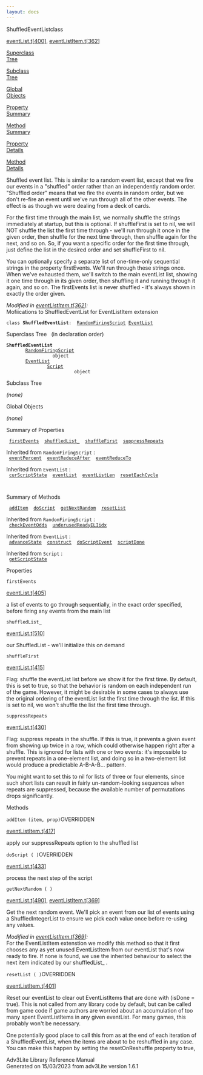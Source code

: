 ```yaml
---
layout: docs
---
```

<span class="title">ShuffledEventList</span><span class="type">class</span>

[eventList.t](../file/eventList.t.html)\[[400](../source/eventList.t.html#400)\],
[eventListItem.t](../file/eventListItem.t.html)\[[362](../source/eventListItem.t.html#362)\]

[Superclass  
Tree](#_SuperClassTree_)

[Subclass  
Tree](#_SubClassTree_)

[Global  
Objects](#_ObjectSummary_)

[Property  
Summary](#_PropSummary_)

[Method  
Summary](#_MethodSummary_)

[Property  
Details](#_Properties_)

[Method  
Details](#_Methods_)

<div class="fdesc">

Shuffled event list. This is similar to a random event list, except that
we fire our events in a "shuffled" order rather than an independently
random order. "Shuffled order" means that we fire the events in random
order, but we don't re-fire an event until we've run through all of the
other events. The effect is as though we were dealing from a deck of
cards.

For the first time through the main list, we normally shuffle the
strings immediately at startup, but this is optional. If shuffleFirst is
set to nil, we will NOT shuffle the list the first time through - we'll
run through it once in the given order, then shuffle for the next time
through, then shuffle again for the next, and so on. So, if you want a
specific order for the first time through, just define the list in the
desired order and set shuffleFirst to nil.

You can optionally specify a separate list of one-time-only sequential
strings in the property firstEvents. We'll run through these strings
once. When we've exhausted them, we'll switch to the main eventList
list, showing it one time through in its given order, then shuffling it
and running through it again, and so on. The firstEvents list is never
shuffled - it's always shown in exactly the order given.

*Modified in
[eventListItem.t](../file/eventListItem.t.html)\[[362](../source/eventListItem.t.html#362)\]:*  
Mofiications to ShuffledEventList for EventListItem extension

`class `**`ShuffledEventList`**` :   `[`RandomFiringScript`](../object/RandomFiringScript.html)`   `[`EventList`](../object/EventList.html)

</div>

<span id="_SuperClassTree_"></span>

<div class="mjhd">

<span class="hdln">Superclass Tree</span>   (in declaration order)

</div>

**`ShuffledEventList`**  
`         `[`RandomFiringScript`](../object/RandomFiringScript.html)  
`                 object`  
`         `[`EventList`](../object/EventList.html)  
`                 `[`Script`](../object/Script.html)  
`                         object`  
<span id="_SubClassTree_"></span>

<div class="mjhd">

<span class="hdln">Subclass Tree</span>  

</div>

*(none)* <span id="_ObjectSummary_"></span>

<div class="mjhd">

<span class="hdln">Global Objects</span>  

</div>

*(none)* <span id="_PropSummary_"></span>

<div class="mjhd">

<span class="hdln">Summary of Properties</span>  

</div>

` `[`firstEvents`](#firstEvents)`  `[`shuffledList_`](#shuffledList_)`  `[`shuffleFirst`](#shuffleFirst)`  `[`suppressRepeats`](#suppressRepeats)`  `

Inherited from `RandomFiringScript` :  
` `[`eventPercent`](../object/RandomFiringScript.html#eventPercent)`  `[`eventReduceAfter`](../object/RandomFiringScript.html#eventReduceAfter)`  `[`eventReduceTo`](../object/RandomFiringScript.html#eventReduceTo)`  `

Inherited from `EventList` :  
` `[`curScriptState`](../object/EventList.html#curScriptState)`  `[`eventList`](../object/EventList.html#eventList)`  `[`eventListLen`](../object/EventList.html#eventListLen)`  `[`resetEachCycle`](../object/EventList.html#resetEachCycle)`  `

` `

<span id="_MethodSummary_"></span>

<div class="mjhd">

<span class="hdln">Summary of Methods</span>  

</div>

` `[`addItem`](#addItem)`  `[`doScript`](#doScript)`  `[`getNextRandom`](#getNextRandom)`  `[`resetList`](#resetList)`  `

Inherited from `RandomFiringScript` :  
` `[`checkEventOdds`](../object/RandomFiringScript.html#checkEventOdds)`  `[`underusedReadyELIidx`](../object/RandomFiringScript.html#underusedReadyELIidx)`  `

Inherited from `EventList` :  
` `[`advanceState`](../object/EventList.html#advanceState)`  `[`construct`](../object/EventList.html#construct)`  `[`doScriptEvent`](../object/EventList.html#doScriptEvent)`  `[`scriptDone`](../object/EventList.html#scriptDone)`  `

Inherited from `Script` :  
` `[`getScriptState`](../object/Script.html#getScriptState)`  `

<span id="_Properties_"></span>

<div class="mjhd">

<span class="hdln">Properties</span>  

</div>

<span id="firstEvents"></span>

`firstEvents`

[eventList.t](../file/eventList.t.html)\[[405](../source/eventList.t.html#405)\]

<div class="desc">

a list of events to go through sequentially, in the exact order
specified, before firing any events from the main list

</div>

<span id="shuffledList_"></span>

`shuffledList_`

[eventList.t](../file/eventList.t.html)\[[510](../source/eventList.t.html#510)\]

<div class="desc">

our ShuffledList - we'll initialize this on demand

</div>

<span id="shuffleFirst"></span>

`shuffleFirst`

[eventList.t](../file/eventList.t.html)\[[415](../source/eventList.t.html#415)\]

<div class="desc">

Flag: shuffle the eventList list before we show it for the first time.
By default, this is set to true, so that the behavior is random on each
independent run of the game. However, it might be desirable in some
cases to always use the original ordering of the eventList list the
first time through the list. If this is set to nil, we won't shuffle the
list the first time through.

</div>

<span id="suppressRepeats"></span>

`suppressRepeats`

[eventList.t](../file/eventList.t.html)\[[430](../source/eventList.t.html#430)\]

<div class="desc">

Flag: suppress repeats in the shuffle. If this is true, it prevents a
given event from showing up twice in a row, which could otherwise happen
right after a shuffle. This is ignored for lists with one or two events:
it's impossible to prevent repeats in a one-element list, and doing so
in a two-element list would produce a predictable A-B-A-B... pattern.

You might want to set this to nil for lists of three or four elements,
since such short lists can result in fairly un-random-looking sequences
when repeats are suppressed, because the available number of
permutations drops significantly.

</div>

<span id="_Methods_"></span>

<div class="mjhd">

<span class="hdln">Methods</span>  

</div>

<span id="addItem"></span>

`addItem (item, prop)`<span class="rem">OVERRIDDEN</span>

[eventListItem.t](../file/eventListItem.t.html)\[[417](../source/eventListItem.t.html#417)\]

<div class="desc">

apply our suppressRepeats option to the shuffled list

</div>

<span id="doScript"></span>

`doScript ( )`<span class="rem">OVERRIDDEN</span>

[eventList.t](../file/eventList.t.html)\[[433](../source/eventList.t.html#433)\]

<div class="desc">

process the next step of the script

</div>

<span id="getNextRandom"></span>

`getNextRandom ( )`

[eventList.t](../file/eventList.t.html)\[[490](../source/eventList.t.html#490)\],
[eventListItem.t](../file/eventListItem.t.html)\[[369](../source/eventListItem.t.html#369)\]

<div class="desc">

Get the next random event. We'll pick an event from our list of events
using a ShuffledIntegerList to ensure we pick each value once before
re-using any values.

*Modified in
[eventListItem.t](../file/eventListItem.t.html)\[[369](../source/eventListItem.t.html#369)\]:*  
For the EventListItem extenstion we modify this method so that it first
chooses any as yet unused EventListItem from our eventList that's now
ready to fire. If none is found, we use the inherited behaviour to
select the next item indicated by our shuffledList\_ .

</div>

<span id="resetList"></span>

`resetList ( )`<span class="rem">OVERRIDDEN</span>

[eventListItem.t](../file/eventListItem.t.html)\[[401](../source/eventListItem.t.html#401)\]

<div class="desc">

Reset our eventList to clear out EventListItems that are done with
(isDone = true). This is not called from any library code by default,
but can be called from game code if game authors are worried about an
accumulation of too many spent EventListItems in any given eventList.
For many games, this probably won't be necessary.

One potentially good place to call this from as at the end of each
iteration of a ShuffledEventList, when the items are about to be
reshuffled in any case. You can make this happen by setting the
resetOnReshuffle property to true,

</div>

<div class="ftr">

Adv3Lite Library Reference Manual  
Generated on 15/03/2023 from adv3Lite version 1.6.1

</div>
